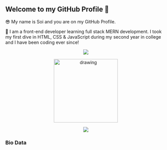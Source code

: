 

## Welcome to my GitHub Profile 👋 

😎 My name is Soi and you are on my GitHub Profile.

🤠 I am a front-end developer learning full stack MERN development. I took my first dive in HTML, CSS & JavaScript during my second year in college and I have been coding ever since! 

<div align="center">
  <a align="center" href="https://github.com/soithangsing">
    <img align="center" src="https://github-readme-stats.vercel.app/api?username=soithangsing&hide=stars&show_icons=true&theme=cobalt2" />
   </a>
  <p align="center">
    <img src="https://github.com/soithangsing/soithangsing/blob/main/powerup.gif" alt="drawing" width="200" height="200"/>
</p>
  <a href="https://github.com/soithangsing">
    <img align="center" src="https://github-readme-stats.vercel.app/api/top-langs/?username=soithangsing&theme=cobalt2" />
  </a>
</div>
 
<!--- ![](https://github.com/soithangsing/soithangsing/blob/main/powerup.gif) --->

### Bio Data


<!---
soithangsing/soithangsing is a ✨ special ✨ repository because its `README.md` (this file) appears on your GitHub profile.
You can click the Preview link to take a look at your changes.
--->
